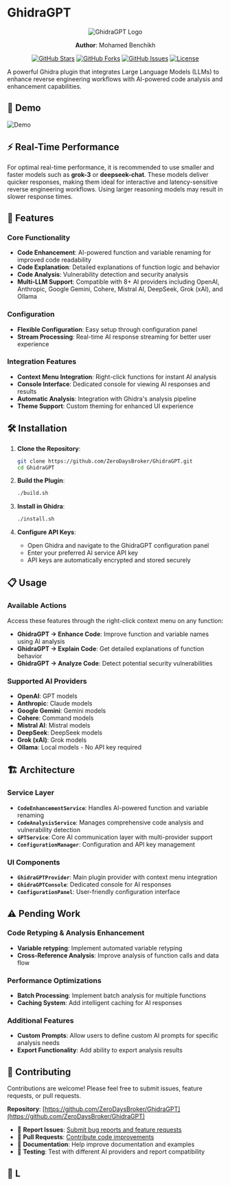 # GhidraGPT

<div align="center">
  
![GhidraGPT Logo](assets/logo.png)

**Author**: Mohamed Benchikh

[![GitHub Stars](https://img.shields.io/github/stars/ZeroDaysBroker/GhidraGPT?style=social)](https://github.com/ZeroDaysBroker/GhidraGPT/stargazers)
[![GitHub Forks](https://img.shields.io/github/forks/ZeroDaysBroker/GhidraGPT?style=social)](https://github.com/ZeroDaysBroker/GhidraGPT/network)
[![GitHub Issues](https://img.shields.io/github/issues/ZeroDaysBroker/GhidraGPT)](https://github.com/ZeroDaysBroker/GhidraGPT/issues)
[![License](https://img.shields.io/github/license/ZeroDaysBroker/GhidraGPT)](https://github.com/ZeroDaysBroker/GhidraGPT/blob/main/LICENSE)

</div>

A powerful Ghidra plugin that integrates Large Language Models (LLMs) to enhance reverse engineering workflows with AI-powered code analysis and enhancement capabilities.

## 🎥 Demo

![Demo](assets/demo.gif)


## ⚡ Real-Time Performance

For optimal real-time performance, it is recommended to use smaller and faster models such as **grok-3** or **deepseek-chat**. These models deliver quicker responses, making them ideal for interactive and latency-sensitive reverse engineering workflows. Using larger reasoning models may result in slower response times.

## 🚀 Features

### Core Functionality
- **Code Enhancement**: AI-powered function and variable renaming for improved code readability
- **Code Explanation**: Detailed explanations of function logic and behavior
- **Code Analysis**: Vulnerability detection and security analysis
- **Multi-LLM Support**: Compatible with 8+ AI providers including OpenAI, Anthropic, Google Gemini, Cohere, Mistral AI, DeepSeek, Grok (xAI), and Ollama

### Configuration
- **Flexible Configuration**: Easy setup through configuration panel
- **Stream Processing**: Real-time AI response streaming for better user experience

### Integration Features
- **Context Menu Integration**: Right-click functions for instant AI analysis
- **Console Interface**: Dedicated console for viewing AI responses and results
- **Automatic Analysis**: Integration with Ghidra's analysis pipeline
- **Theme Support**: Custom theming for enhanced UI experience

## 🛠️ Installation

1. **Clone the Repository**:
   ```bash
   git clone https://github.com/ZeroDaysBroker/GhidraGPT.git
   cd GhidraGPT
   ```

2. **Build the Plugin**:
   ```bash
   ./build.sh
   ```

3. **Install in Ghidra**:
   ```bash
   ./install.sh
   ```

4. **Configure API Keys**:
   - Open Ghidra and navigate to the GhidraGPT configuration panel
   - Enter your preferred AI service API key
   - API keys are automatically encrypted and stored securely

## 📋 Usage

### Available Actions
Access these features through the right-click context menu on any function:

- **GhidraGPT → Enhance Code**: Improve function and variable names using AI analysis
- **GhidraGPT → Explain Code**: Get detailed explanations of function behavior
- **GhidraGPT → Analyze Code**: Detect potential security vulnerabilities

### Supported AI Providers
- **OpenAI**: GPT models
- **Anthropic**: Claude models
- **Google Gemini**: Gemini models
- **Cohere**: Command models
- **Mistral AI**: Mistral models
- **DeepSeek**: DeepSeek models
- **Grok (xAI)**: Grok models
- **Ollama**: Local models - No API key required

## 🏗️ Architecture

### Service Layer
- **`CodeEnhancementService`**: Handles AI-powered function and variable renaming
- **`CodeAnalysisService`**: Manages comprehensive code analysis and vulnerability detection
- **`GPTService`**: Core AI communication layer with multi-provider support
- **`ConfigurationManager`**: Configuration and API key management

### UI Components
- **`GhidraGPTProvider`**: Main plugin provider with context menu integration
- **`GhidraGPTConsole`**: Dedicated console for AI responses
- **`ConfigurationPanel`**: User-friendly configuration interface

## ⚠️ Pending Work

### Code Retyping & Analysis Enhancement
- **Variable retyping**: Implement automated variable retyping
- **Cross-Reference Analysis**: Improve analysis of function calls and data flow

### Performance Optimizations
- **Batch Processing**: Implement batch analysis for multiple functions
- **Caching System**: Add intelligent caching for AI responses

### Additional Features
- **Custom Prompts**: Allow users to define custom AI prompts for specific analysis needs
- **Export Functionality**: Add ability to export analysis results

## 🤝 Contributing

Contributions are welcome! Please feel free to submit issues, feature requests, or pull requests.

**Repository**: [https://github.com/ZeroDaysBroker/GhidraGPT](https://github.com/ZeroDaysBroker/GhidraGPT)

- 🐛 **Report Issues**: [Submit bug reports and feature requests](https://github.com/ZeroDaysBroker/GhidraGPT/issues)
- 🔧 **Pull Requests**: [Contribute code improvements](https://github.com/ZeroDaysBroker/GhidraGPT/pulls)
- 📖 **Documentation**: Help improve documentation and examples
- 🧪 **Testing**: Test with different AI providers and report compatibility

## 📄 L